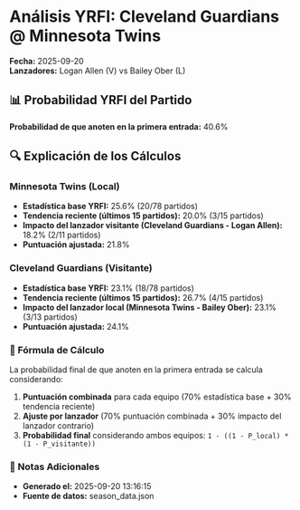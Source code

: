 # Análisis YRFI: Cleveland Guardians @ Minnesota Twins

**Fecha:** 2025-09-20  
**Lanzadores:** Logan Allen (V) vs Bailey Ober (L)

## 📊 Probabilidad YRFI del Partido

**Probabilidad de que anoten en la primera entrada:** 40.6%

## 🔍 Explicación de los Cálculos

### Minnesota Twins (Local)
- **Estadística base YRFI:** 25.6% (20/78 partidos)
- **Tendencia reciente (últimos 15 partidos):** 20.0% (3/15 partidos)
- **Impacto del lanzador visitante (Cleveland Guardians - Logan Allen):** 18.2% (2/11 partidos)
- **Puntuación ajustada:** 21.8%

### Cleveland Guardians (Visitante)
- **Estadística base YRFI:** 23.1% (18/78 partidos)
- **Tendencia reciente (últimos 15 partidos):** 26.7% (4/15 partidos)
- **Impacto del lanzador local (Minnesota Twins - Bailey Ober):** 23.1% (3/13 partidos)
- **Puntuación ajustada:** 24.1%

### 📝 Fórmula de Cálculo

La probabilidad final de que anoten en la primera entrada se calcula considerando:
1. **Puntuación combinada** para cada equipo (70% estadística base + 30% tendencia reciente)
2. **Ajuste por lanzador** (70% puntuación combinada + 30% impacto del lanzador contrario)
3. **Probabilidad final** considerando ambos equipos: `1 - ((1 - P_local) * (1 - P_visitante))`

### 📌 Notas Adicionales

- **Generado el:** 2025-09-20 13:16:15
- **Fuente de datos:** season_data.json
